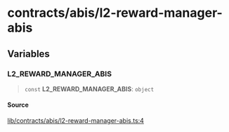 # contracts/abis/l2-reward-manager-abis

## Variables

### L2\_REWARD\_MANAGER\_ABIS

> `const` **L2\_REWARD\_MANAGER\_ABIS**: `object`

#### Source

[lib/contracts/abis/l2-reward-manager-abis.ts:4](https://github.com/PufferFinance/puffer-sdk/blob/b46ed546b0c80d1ee29830ee55d7a176a24b8d34/lib/contracts/abis/l2-reward-manager-abis.ts#L4)
